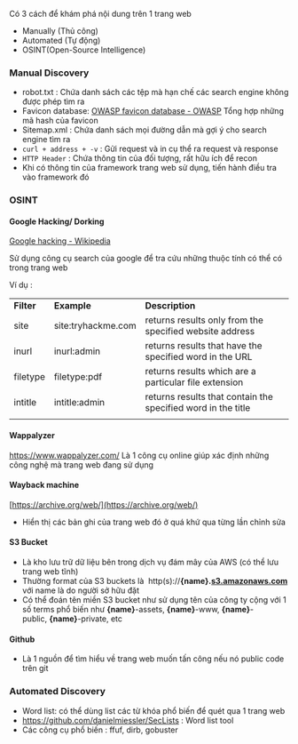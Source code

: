 Có 3 cách để khám phá nội dung trên 1 trang web
+ Manually (Thủ công)
+ Automated (Tự động)
+ OSINT(Open-Source Intelligence)

### Manual Discovery

+ robot.txt : Chứa danh sách các tệp mà hạn chế các search engine không được phép tìm ra
+ Favicon database:  [OWASP favicon database - OWASP](https://wiki.owasp.org/index.php/OWASP_favicon_database) Tổng hợp những mã hash của favicon
+ Sitemap.xml : Chứa danh sách mọi đường dẫn mà gợi ý cho search engine tìm ra
+ `curl + address + -v` : Gửi request và in cụ thể ra request và response
+ `HTTP Header` : Chứa  thông tin của đối tượng, rất hữu ích để recon
+ Khi có thông tin của framework trang web sử dụng, tiến hành điều tra vào framework đó

### OSINT

#### Google Hacking/ Dorking
[Google hacking - Wikipedia](https://en.wikipedia.org/wiki/Google_hacking)

Sử dụng công cụ search của google để tra cứu những thuộc tính có thể có trong trang web 

Ví dụ :

|            |                    |                                                              |
| ---------- | ------------------ | ------------------------------------------------------------ |
| **Filter** | **Example**        | **Description**                                              |
| site       | site:tryhackme.com | returns results only from the specified website address      |
| inurl      | inurl:admin        | returns results that have the specified word in the URL      |
| filetype   | filetype:pdf       | returns results which are a particular file extension        |
| intitle    | intitle:admin      | returns results that contain the specified word in the title |
|            |                    |                                                              |


#### Wappalyzer
https://www.wappalyzer.com/
Là 1 công cụ online giúp xác định những công nghệ mà trang web đang sử dụng

#### Wayback machine
[https://archive.org/web/](https://archive.org/web/)
+ Hiển thị các bản ghi của trang web đó ở quá khứ qua từng lần chỉnh sửa

#### S3 Bucket
+ Là kho lưu trữ dữ liệu bên trong dịch vụ đám mây của AWS (có thể lưu trang web tĩnh)
+ Thường format của S3 buckets là  http(s)://**{name}.**[**s3.amazonaws.com**](http://s3.amazonaws.com/) với name là do người sở hữu đặt
+ Có thể đoán tên miền S3 bucket như sử dụng tên của công ty cộng với 1 số terms phổ biến như **{name}**-assets, **{name}**-www, **{name}**-public, **{name}**-private, etc

#### Github
+ Là 1 nguồn để tìm hiểu về trang web muốn tấn công nếu nó public code trên git


### Automated Discovery

+ Word list: có thể dùng list các từ khóa phổ biến để quét qua 1 trang web
+ https://github.com/danielmiessler/SecLists : Word list tool
+ Các công cụ phổ biến : ffuf, dirb, gobuster